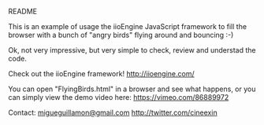 README

This is an example of usage the iioEngine JavaScript framework to fill the browser with a bunch of "angry birds" flying around and bouncing :-)

Ok, not very impressive, but very simple to check, review and understad the code.

Check out the iioEngine framework! http://iioengine.com/

You can open "FlyingBirds.html" in a browser and see what happens, or you can simply view the demo video here: https://vimeo.com/86889972

Contact: migueguillamon@gmail.com
		 http://twitter.com/cineexin